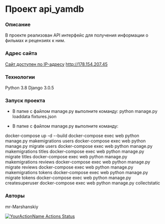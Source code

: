 # Проект api_yamdb
### Описание
В проекте реализован API интерфейс для получения информации о фильмах и рецензиях к ним.
### Адрес сайта
[Сайт доступен по IP-адресу](http://178.154.207.45) <http://178.154.207.45>
### Технологии
Python 3.8
Django 3.0.5
### Запуск проекта 
- В папке с файлом manage.py выполните команду:
python manage.py loaddata fixtures.json

- В папке с файлом manage.py выполните команду:

docker-compose up -d --build
docker-compose exec web python manage.py makemigrations users
docker-compose exec web python manage.py migrate users
docker-compose exec web python manage.py makemigrations titles
docker-compose exec web python manage.py migrate titles
docker-compose exec web python manage.py makemigrations reviews
docker-compose exec web python manage.py migrate reviews
docker-compose exec web python manage.py makemigrations tokens
docker-compose exec web python manage.py migrate tokens
docker-compose exec web python manage.py createsuperuser
docker-compose exec web python manage.py collectstatic
### Авторы
mr-Marshanskiy

[![YourActionName Actions Status](https://github.com/mr-Marshanskiy/yamdb_final/workflows/yamdb_workflow.yml/badge.svg)](https://github.com/mr-Marshanskiy/yamdb_final/actions)